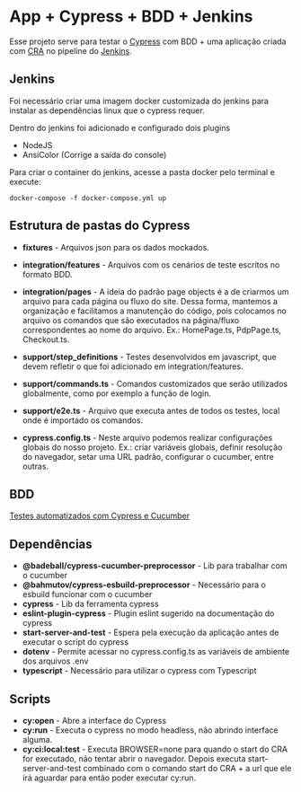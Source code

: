# App + Cypress + BDD + Jenkins

Esse projeto serve para testar o [Cypress](https://www.cypress.io/) com BDD + uma aplicação criada com [CRA](https://create-react-app.dev/) no pipeline do [Jenkins](https://www.jenkins.io/).

## Jenkins

Foi necessário criar uma imagem docker customizada do jenkins para instalar as dependências linux que o cypress requer.

Dentro do jenkins foi adicionado e configurado dois plugins

- NodeJS
- AnsiColor (Corrige a saída do console)

Para criar o container do jenkins, acesse a pasta docker pelo terminal e execute:

```
docker-compose -f docker-compose.yml up
```

## Estrutura de pastas do Cypress

- **fixtures** - Arquivos json para os dados mockados.

- **integration/features** - Arquivos com os cenários de teste escritos no formato BDD.

- **integration/pages** -
  A ideia do padrão page objects é a de criarmos um arquivo para cada página ou fluxo do site. Dessa forma, mantemos a organização e facilitamos a manutenção do código, pois colocamos no arquivo os comandos que são executados na página/fluxo correspondentes ao nome do arquivo.
  Ex.: HomePage.ts, PdpPage.ts, Checkout.ts.

- **support/step_definitions** - Testes desenvolvidos em javascript, que devem refletir o que foi adicionado em integration/features.

- **support/commands.ts** - Comandos customizados que serão utilizados globalmente, como por exemplo a função de login.

- **support/e2e.ts** - Arquivo que executa antes de todos os testes, local onde é importado os comandos.

- **cypress.config.ts** - Neste arquivo podemos realizar configurações globais do nosso projeto. Ex.: criar variáveis globais, definir resolução do navegador, setar uma URL padrão, configurar o cucumber, entre outras.

## BDD

[Testes automatizados com Cypress e Cucumber](https://cwi.com.br/blog/testes-automatizados-cypress-e-cucumber/)

## Dependências

- **@badeball/cypress-cucumber-preprocessor** - Lib para trabalhar com o cucumber
- **@bahmutov/cypress-esbuild-preprocessor** - Necessário para o esbuild funcionar com o cucumber
- **cypress** - Lib da ferramenta cypress
- **eslint-plugin-cypress** - Plugin eslint sugerido na documentação do cypress
- **start-server-and-test** - Espera pela execução da aplicação antes de executar o script do cypress
- **dotenv** - Permite acessar no cypress.config.ts as variáveis de ambiente dos arquivos .env
- **typescript** - Necessário para utilizar o cypress com Typescript

## Scripts

- **cy:open** - Abre a interface do Cypress
- **cy:run** - Executa o cypress no modo headless, não abrindo interface alguma.
- **cy:ci:local:test** -
  Executa BROWSER=none para quando o start do CRA for executado, não tentar abrir o navegador. Depois executa start-server-and-test combinado com o comando start do CRA + a url que ele irá aguardar para então poder executar cy:run.
